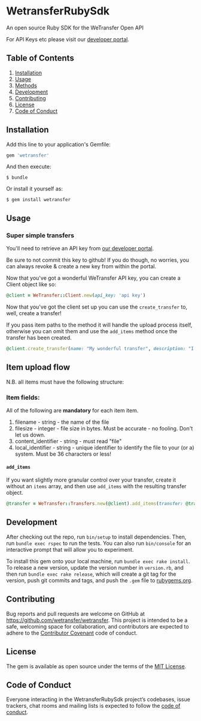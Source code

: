 # WetransferRubySdk

An open source Ruby SDK for the WeTransfer Open API

For API Keys etc please visit our [developer portal](https://developers.wetransfer.com).

## Table of Contents

1. [Installation](#installation)
2. [Usage](#usage)
3. [Methods](#methods)
4. [Development](#development)
5. [Contributing](#contributing)
6. [License](#license)
7. [Code of Conduct](#code-of-conduct)

## Installation

Add this line to your application's Gemfile:

```ruby
gem 'wetransfer'
```

And then execute:

    $ bundle

Or install it yourself as:

    $ gem install wetransfer

## Usage

### Super simple transfers

You'll need to retrieve an API key from [our developer portal](https://developers.wetransfer.com).

Be sure to not commit this key to github! If you do though, no worries, you can always revoke & create a new key from within the portal.

Now that you've got a wonderful WeTransfer API key, you can create a Client object like so:

```ruby
@client = WeTransfer::Client.new(api_key: 'api key')
```

Now that you've got the client set up you can use the `create_transfer` to, well, create a transfer!

If you pass item paths to the method it will handle the upload process itself, otherwise you can omit them and
use the `add_items` method once the transfer has been created.

```ruby
@client.create_transfer(name: "My wonderful transfer", description: "I'm so excited to share this", items: ["/path/to/local/file_1.jpg", "/path/to/local/file_2.png", "/path/to/local/file_3.key"])`
```

## Item upload flow

N.B. all items must have the following structure:

### Item fields:

All of the following are **mandatory** for each item item.

1. filename - string - the name of the file
2. filesize - integer - file size in bytes. Must be accurate - no fooling. Don't let us down.
3. content_identifier - string - must read "file"
4. local_identifier - string - unique identifier to identify the file to your (or a) system. Must be 36 characters or less!

#### `add_items`

If you want slightly more granular control over your transfer, create it without an `items` array, and then use `add_items` with the resulting transfer object.

```ruby
@transfer = WeTransfer::Transfers.new(@client).add_items(transfer: @transfer, items: [{"local_identifier": "foo", "content_identifier": "file", "filename": "foo.gif", "filesize": 1024 },{"local_identifier": "bar", "content_identifier": "file", "filename": "bar.gif", "filesize": 8234543 }])
```

## Development

After checking out the repo, run `bin/setup` to install dependencies. Then, run `bundle exec rspec` to run the tests. You can also run `bin/console` for an interactive prompt that will allow you to experiment.

To install this gem onto your local machine, run `bundle exec rake install`. To release a new version, update the version number in `version.rb`, and then run `bundle exec rake release`, which will create a git tag for the version, push git commits and tags, and push the `.gem` file to [rubygems.org](https://rubygems.org).

## Contributing

Bug reports and pull requests are welcome on GitHub at https://github.com/wetransfer/wetransfer. This project is intended to be a safe, welcoming space for collaboration, and contributors are expected to adhere to the [Contributor Covenant](http://contributor-covenant.org) code of conduct.

## License

The gem is available as open source under the terms of the [MIT License](https://opensource.org/licenses/MIT).

## Code of Conduct

Everyone interacting in the WetransferRubySdk project’s codebases, issue trackers, chat rooms and mailing lists is expected to follow the [code of conduct](https://github.com/wetransfer/wetransfer/blob/master/CODE_OF_CONDUCT.md).